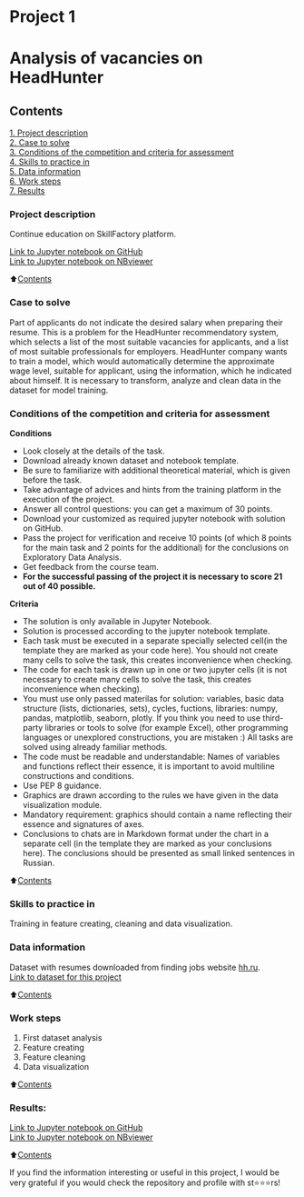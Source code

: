 #  Project 1
#  Analysis of vacancies on HeadHunter


## Contents  
[1. Project description](README.md#Project-description)    
[2. Case to solve](README.md#Case-to-solve)  
[3. Conditions of the competition and criteria for assessment](README.md#Conditions-of-the-competition-and-criteria-for-assessment)    
[4. Skills to practice in](README.md#Skills-to-practice-in)      
[5. Data information](README.md#Data-information)     
[6. Work steps](README.md#Work-steps)   
[7. Results](README.md#Results) 


### Project description   
Continue education on SkillFactory platform.

[Link to Jupyter notebook on GitHub](https://github.com/DSminer/SFDS_hometasks/tree/main/Project_1/Project%201.ipynb)<br>
[Link to Jupyter notebook on NBviewer](https://nbviewer.org/github/DSminer/SFDS_hometasks/blob/main/Project_1/NBviewer%20proj1.ipynb)<br>

:arrow_up:[Contents](README.md#Contents)


### Case to solve    
Part of applicants do not indicate the desired salary when preparing their resume. This is a problem for the HeadHunter recommendatory system, which selects a list of the most suitable vacancies for applicants, and a list of most suitable professionals for employers. HeadHunter company wants to train a model, which would automatically determine the approximate wage level, suitable for applicant, using the information, which he indicated about himself. It is necessary to transform, analyze and clean data in the dataset for model training.


### Conditions of the competition and criteria for assessment 
**Conditions**
- Look closely at the details of the task.
- Download already known dataset and notebook template.
- Be sure to familiarize with additional theoretical material, which is given before the task.
- Take advantage of advices and hints from the training platform in the execution of the project.
- Answer all control questions: you can get a maximum of 30 points.
- Download your customized as required jupyter notebook with solution on GitHub.
- Pass the project for verification and receive 10 points (of which 8 points for the main task and 2 points for the additional) for the conclusions on Exploratory Data Analysis.
- Get feedback from the course team.
- **For the successful passing of the project it is necessary to score 21 out of 40 possible.**

**Criteria**     
- The solution is only available in Jupyter Notebook.
- Solution is processed according to the jupyter notebook template.
- Each task must be executed in a separate specially selected cell(in the template they are marked as your code here). You should not create many cells to solve the task, this creates inconvenience when checking.
- The code for each task is drawn up in one or two jupyter cells (it is not necessary to create many cells to solve the task, this creates inconvenience when checking).
- You must use only passed materilas for solution: variables, basic data structure (lists, dictionaries, sets), cycles, fuctions, libraries: numpy, pandas, matplotlib, seaborn, plotly. If you think you need to use third-party libraries or tools to solve (for example Excel), other programming languages or unexplored constructions, you are mistaken :) All tasks are solved using already familiar methods.
- The code must be readable and understandable: Names of variables and functions reflect their essence, it is important to avoid multiline constructions and conditions.
- Use PEP 8 guidance.
- Graphics are drawn according to the rules we have given in the data visualization module.
- Mandatory requirement: graphics should contain a name reflecting their essence and signatures of axes.
- Conclusions to chats are in Markdown format under the chart in a separate cell (in the template they are marked as your conclusions here). The conclusions should be presented as small linked sentences in Russian.

:arrow_up:[Contents](README.md#Contents)


### Skills to practice in    
Training in feature creating, cleaning and data visualization.


### Data information
Dataset with resumes downloaded from finding jobs website [hh.ru](https://hh.ru/).<br>
[Link to dataset for this project](https://drive.google.com/file/d/1xnmDxxRmdL_7vLfHwY61M_E2AjxPdCZd/view?usp=sharing)
  
:arrow_up:[Contents](README.md#Contents)


### Work steps 
1. First dataset analysis
2. Feature creating
3. Feature cleaning
4. Data visualization

:arrow_up:[Contents](README.md#Contents)


### Results:  
[Link to Jupyter notebook on GitHub](https://github.com/DSminer/SFDS_hometasks/tree/main/Project_1/Project%201.ipynb)<br>
[Link to Jupyter notebook on NBviewer](https://nbviewer.org/github/DSminer/SFDS_hometasks/blob/main/Project_1/NBviewer%20proj1.ipynb)<br>

:arrow_up:[Contents](README.md#Contents)

If you find the information interesting or useful in this project, I would be very grateful if you would check the repository and profile with st⭐️⭐️⭐️rs!
